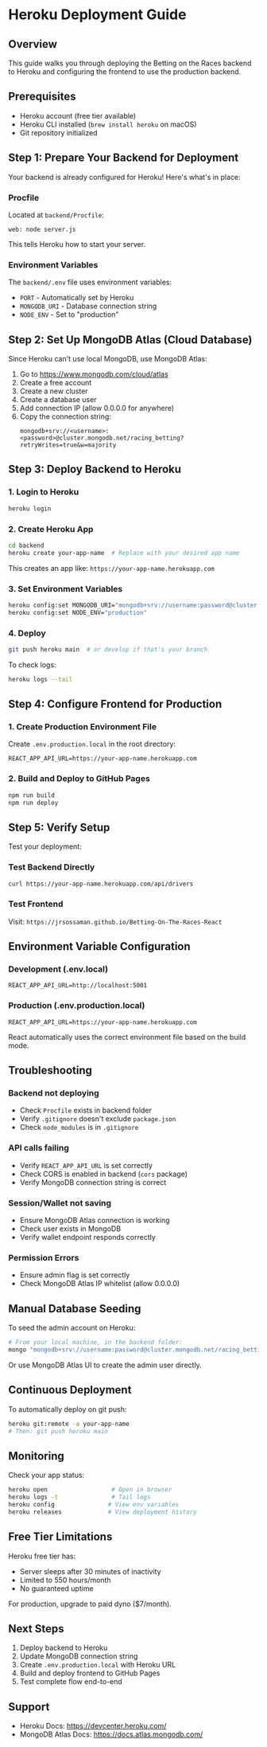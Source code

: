 # Heroku Deployment Guide

## Overview
This guide walks you through deploying the Betting on the Races backend to Heroku and configuring the frontend to use the production backend.

## Prerequisites
- Heroku account (free tier available)
- Heroku CLI installed (`brew install heroku` on macOS)
- Git repository initialized

## Step 1: Prepare Your Backend for Deployment

Your backend is already configured for Heroku! Here's what's in place:

### Procfile
Located at `backend/Procfile`:
```
web: node server.js
```
This tells Heroku how to start your server.

### Environment Variables
The `backend/.env` file uses environment variables:
- `PORT` - Automatically set by Heroku
- `MONGODB_URI` - Database connection string
- `NODE_ENV` - Set to "production"

## Step 2: Set Up MongoDB Atlas (Cloud Database)

Since Heroku can't use local MongoDB, use MongoDB Atlas:

1. Go to https://www.mongodb.com/cloud/atlas
2. Create a free account
3. Create a new cluster
4. Create a database user
5. Add connection IP (allow 0.0.0.0 for anywhere)
6. Copy the connection string:
   ```
   mongodb+srv://<username>:<password>@cluster.mongodb.net/racing_betting?retryWrites=true&w=majority
   ```

## Step 3: Deploy Backend to Heroku

### 1. Login to Heroku
```bash
heroku login
```

### 2. Create Heroku App
```bash
cd backend
heroku create your-app-name  # Replace with your desired app name
```

This creates an app like: `https://your-app-name.herokuapp.com`

### 3. Set Environment Variables
```bash
heroku config:set MONGODB_URI="mongodb+srv://username:password@cluster.mongodb.net/racing_betting?retryWrites=true&w=majority"
heroku config:set NODE_ENV="production"
```

### 4. Deploy
```bash
git push heroku main  # or develop if that's your branch
```

To check logs:
```bash
heroku logs --tail
```

## Step 4: Configure Frontend for Production

### 1. Create Production Environment File
Create `.env.production.local` in the root directory:
```
REACT_APP_API_URL=https://your-app-name.herokuapp.com
```

### 2. Build and Deploy to GitHub Pages
```bash
npm run build
npm run deploy
```

## Step 5: Verify Setup

Test your deployment:

### Test Backend Directly
```bash
curl https://your-app-name.herokuapp.com/api/drivers
```

### Test Frontend
Visit: `https://jrsossaman.github.io/Betting-On-The-Races-React`

## Environment Variable Configuration

### Development (.env.local)
```
REACT_APP_API_URL=http://localhost:5001
```

### Production (.env.production.local)
```
REACT_APP_API_URL=https://your-app-name.herokuapp.com
```

React automatically uses the correct environment file based on the build mode.

## Troubleshooting

### Backend not deploying
- Check `Procfile` exists in backend folder
- Verify `.gitignore` doesn't exclude `package.json`
- Check `node_modules` is in `.gitignore`

### API calls failing
- Verify `REACT_APP_API_URL` is set correctly
- Check CORS is enabled in backend (`cors` package)
- Verify MongoDB connection string is correct

### Session/Wallet not saving
- Ensure MongoDB Atlas connection is working
- Check user exists in MongoDB
- Verify wallet endpoint responds correctly

### Permission Errors
- Ensure admin flag is set correctly
- Check MongoDB Atlas IP whitelist (allow 0.0.0.0)

## Manual Database Seeding

To seed the admin account on Heroku:

```bash
# From your local machine, in the backend folder:
mongo "mongodb+srv://username:password@cluster.mongodb.net/racing_betting" < seed-admin.js
```

Or use MongoDB Atlas UI to create the admin user directly.

## Continuous Deployment

To automatically deploy on git push:

```bash
heroku git:remote -a your-app-name
# Then: git push heroku main
```

## Monitoring

Check your app status:
```bash
heroku open                  # Open in browser
heroku logs -t               # Tail logs
heroku config               # View env variables
heroku releases             # View deployment history
```

## Free Tier Limitations

Heroku free tier has:
- Server sleeps after 30 minutes of inactivity
- Limited to 550 hours/month
- No guaranteed uptime

For production, upgrade to paid dyno ($7/month).

## Next Steps

1. Deploy backend to Heroku
2. Update MongoDB connection string
3. Create `.env.production.local` with Heroku URL
4. Build and deploy frontend to GitHub Pages
5. Test complete flow end-to-end

## Support

- Heroku Docs: https://devcenter.heroku.com/
- MongoDB Atlas Docs: https://docs.atlas.mongodb.com/
